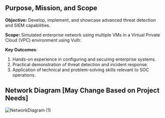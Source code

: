## Purpose, Mission, and Scope

**Objective:** Develop, implement, and showcase advanced threat detection and SIEM capabilities.

**Scope:** Simulated enterprise network using multiple VMs in a Virtual Private Cloud (VPC) environment using Vultr.

**Key Outcomes**: 
1. Hands-on experience in configuring and securing enterprise systems.
2. Practical demonstration of threat detection and incident response.
3. Application of technical and problem-solving skills relevant to SOC operations.

## Network Diagram [May Change Based on Project Needs]
![NetworkDiagram (1)](https://github.com/user-attachments/assets/3e86af42-63d2-4526-9742-7b792bf393e1)
